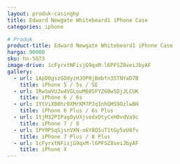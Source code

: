 ```yaml
---
layout: produk-casinghp
title: Edward Newgate Whitebeard1 iPhone Case
categories: iphone

# Produk
product-title: Edward Newgate Whitebeard1 iPhone Case
harga: 90000
sku: hn-5073
image-drive: 1cFyrxtNFisjG9qxM-l6PFSZ8veiJbyAF
gallery:
  - url: 1ApD0gszGDdyzHJOP0jBmbtn35TNYaD7B
    title: iPhone 5 / 5s / SE
  - url: 1RwSwVUJw4VGLouM68SFYZ6BwSDjJLCUK
    title: iPhone 6 / 6s
  - url: 1YtViXB8hr0XMrKM7PJq1nhQHS9Ozlw8H
    title: iPhone 6 Plus / 6s Plus
  - url: 1tjM32PIPagOyUXjsedxDtyCxH0vdVa9c
    title: iPhone 7 / 8
  - url: 1PY9PSqSjsnVXN-o6Y8QSuT1tGy5vU8fv
    title: iPhone 7 Plus / 8 Plus
  - url: 1cFyrxtNFisjG9qxM-l6PFSZ8veiJbyAF
    title: iPhone X
---
```

